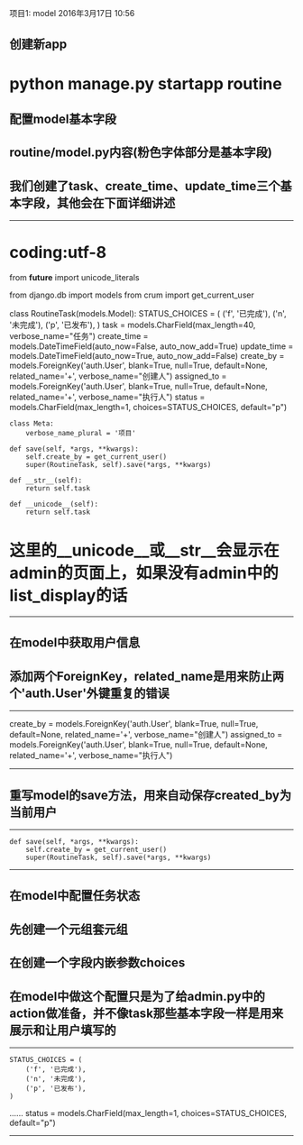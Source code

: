 项目1: model
2016年3月17日
10:56
 
## 创建新app
# python manage.py startapp routine 
## 配置model基本字段
## routine/model.py内容(粉色字体部分是基本字段)
## 我们创建了task、create_time、update_time三个基本字段，其他会在下面详细讲述
***************************************************
# coding:utf-8
from __future__ import unicode_literals
 
from django.db import models
from crum import get_current_user
 
 
class RoutineTask(models.Model):
    STATUS_CHOICES = (
        ('f', '已完成'),
        ('n', '未完成'),
        ('p', '已发布'),
    )
    task = models.CharField(max_length=40, verbose_name="任务")
    create_time = models.DateTimeField(auto_now=False, auto_now_add=True)
    update_time = models.DateTimeField(auto_now=True, auto_now_add=False)
    create_by = models.ForeignKey('auth.User', blank=True, null=True,
                                    default=None, related_name='+',
                                    verbose_name="创建人")
    assigned_to = models.ForeignKey('auth.User', blank=True, null=True,
                                    default=None, related_name='+',
                                    verbose_name="执行人")
    status = models.CharField(max_length=1, choices=STATUS_CHOICES, default="p")
 
    class Meta:
        verbose_name_plural = '项目'
 
    def save(self, *args, **kwargs):
        self.create_by = get_current_user()
        super(RoutineTask, self).save(*args, **kwargs)
 
    def __str__(self):
        return self.task
 
    def __unicode__(self):
        return self.task
# 这里的__unicode__或__str__会显示在admin的页面上，如果没有admin中的list_display的话
*************************************************** 
## 在model中获取用户信息
## 添加两个ForeignKey，related_name是用来防止两个'auth.User'外键重复的错误
***************************************************
create_by = models.ForeignKey('auth.User', blank=True, null=True,
                                    default=None, related_name='+',
                                    verbose_name="创建人")
assigned_to = models.ForeignKey('auth.User', blank=True, null=True,
                                    default=None, related_name='+',
                                    verbose_name="执行人")
***************************************************
 
## 重写model的save方法，用来自动保存created_by为当前用户
***************************************************
    def save(self, *args, **kwargs):
        self.create_by = get_current_user()
        super(RoutineTask, self).save(*args, **kwargs)
*************************************************** 
## 在model中配置任务状态
## 先创建一个元组套元组
## 在创建一个字段内嵌参数choices
## 在model中做这个配置只是为了给admin.py中的action做准备，并不像task那些基本字段一样是用来展示和让用户填写的
***************************************************
    STATUS_CHOICES = (
        ('f', '已完成'),
        ('n', '未完成'),
        ('p', '已发布'),
    )
......
    status = models.CharField(max_length=1, choices=STATUS_CHOICES, default="p")
*************************************************** 
